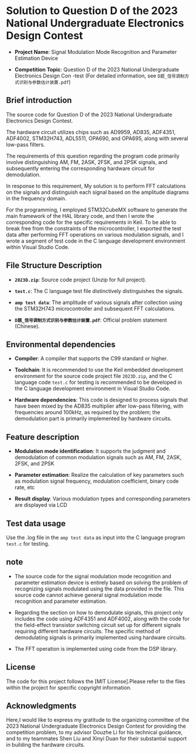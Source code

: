 # Solution to Question D of the 2023 National Undergraduate Electronics Design Contest

- **Project Name**: Signal Modulation Mode Recognition and Parameter Estimation Device  

- **Competition Topic**: Question D of the 2023 National Undergraduate Electronics Design Con -test (For detailed information, see `D题_信号调制方式识别与参数估计装置.pdf`)

## Brief introduction

The source code for Question D of the 2023 National Undergraduate Electronics Design Contest.

The hardware circuit utilizes chips such as AD9959, AD835, ADF4351, ADF4002, STM32H743, ADL5511, OPA690, and OPA695, along with several low-pass filters.

The requirements of this question regarding the program code primarily involve distinguishing AM, FM, 2ASK, 2FSK, and 2PSK signals, and subsequently entering the corresponding hardware circuit for demodulation.

In response to this requirement, My solution is to perform FFT calculations on the signals and distinguish each signal based on the amplitude diagrams in the frequency domain.

For the programming, I employed STM32CubeMX software to generate the main framework of the HAL library code, and then I wrote the corresponding code for the specific requirements in Keil. To be able to break free from the constraints of the microcontroller, I exported the test data after performing FFT operations on various modulation signals, and I wrote a segment of test code in the C language development environment within Visual Studio Code.

## File Structure Description

- **`2023D.zip`**: Source code project (Unzip for full project).

- **`test.c`**: The C language test file distinctively distinguishes the signals.

- **`amp test data`**: The amplitude of various signals after collection using the STM32H743 microcontroller and subsequent FFT calculations.

- **`D题_信号调制方式识别与参数估计装置.pdf`**: Official problem statement (Chinese).

## Environmental dependencies
- **Compiler**: A compiler that supports the C99 standard or higher.
  
- **Toolchain**: It is recommended to use the Keil embedded development environment for the source code project file `2023D.zip`, and the C language code `test.c` for testing is recommended to be developed in the C language development environment in Visual Studio Code.

- **Hardware dependencies**: This code is designed to process signals that have been mixed by the AD835 multiplier after low-pass filtering, with frequencies around 100kHz, as required by the problem; the demodulation part is primarily implemented by hardware circuits.

## Feature description
- **Modulation mode identification**: It supports the judgment and demodulation of common modulation signals such as AM, FM, 2ASK, 2FSK, and 2PSK

- **Parameter estimation**: Realize the calculation of key parameters such as modulation signal frequency, modulation coefficient, binary code rate, etc

- **Result display**: Various modulation types and corresponding parameters are displayed via LCD


## Test data usage

Use the .log file in the `amp test data` as input into the C language program `test.c` for testing.

## note

- The source code for the signal modulation mode recognition and parameter estimation device is entirely based on solving the problem of recognizing signals modulated using the data provided in the file. This source code cannot achieve general signal modulation mode recognition and parameter estimation.

- Regarding the section on how to demodulate signals, this project only includes the code using ADF4351 and ADF4002, along with the code for the field-effect transistor switching circuit set up for different signals requiring different hardware circuits. The specific method of demodulating signals is primarily implemented using hardware circuits.

- The FFT operation is implemented using code from the DSP library.

## License

The code for this project follows the [MIT License].Please refer to the files within the project for specific copyright information.

## Acknowledgments

Here,I would like to express my gratitude to the organizing committee of the 2023 National Undergraduate Electronics Design Contest for providing the competition problem, to my advisor Douzhe Li for his technical guidance, and to my teammates Shen Liu and Xinyi Duan for their substantial support in building the hardware circuits.
